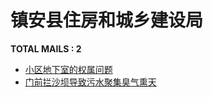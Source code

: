 # 镇安县住房和城乡建设局
__TOTAL MAILS : 2__
- [小区地下室的权属问题](../../category/letters/6042.md)
- [门前拦沙坝导致污水聚集臭气熏天](../../category/letters/5424.md)